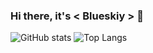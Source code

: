 ### Hi there, it's < Blueskiy > 👋
  
  ![GitHub stats](https://github-readme-stats.vercel.app/api?username=blueskiy&show_icons=true&theme=tokyonight)
  ![Top Langs](https://github-readme-stats.vercel.app/api/top-langs/?username=blueskiy&theme=tokyonight)

<!--
**blueskiy/blueskiy** is a ✨ _special_ ✨ repository because its `README.md` (this file) appears on your GitHub profile.

Here are some ideas to get you started:

- 🔭 I’m currently working on ...
- 🌱 I’m currently learning ...
- 👯 I’m looking to collaborate on ...
- 🤔 I’m looking for help with ...
- 💬 Ask me about ...
- 📫 How to reach me: ...
- 😄 Pronouns: ...
- ⚡ Fun fact: ...
-->
